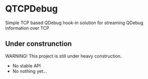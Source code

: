 # QTCPDebug
Simple TCP based QDebug hook-in solution for streaming QDebug information over TCP

## Under construnction

WARNING! This project is still under heavy construction.
- No stable API
- No nothing yet...
